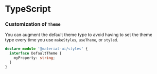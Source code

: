# TypeScript

### Customization of `Theme`

You can augment the default theme type to avoid having to set the theme type every time you use `makeStyles`, `useTheme`, or `styled`.

```typescript
declare module '@material-ui/styles' {
  interface DefaultTheme {
    myProperty: string;
  }
}
```